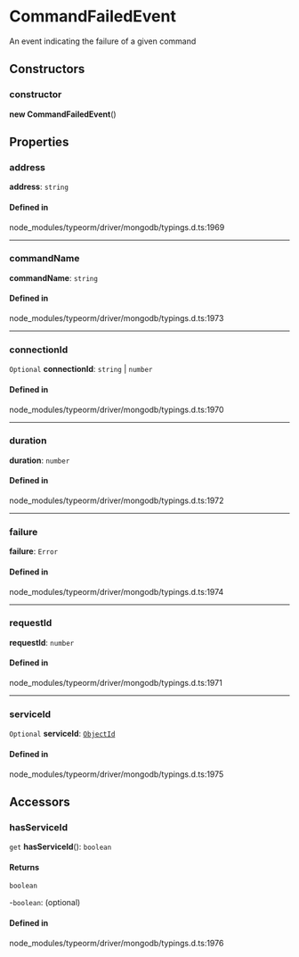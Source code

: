 # CommandFailedEvent

An event indicating the failure of a given command

## Constructors

### constructor

**new CommandFailedEvent**()

## Properties

### address

 **address**: `string`

#### Defined in

node_modules/typeorm/driver/mongodb/typings.d.ts:1969

___

### commandName

 **commandName**: `string`

#### Defined in

node_modules/typeorm/driver/mongodb/typings.d.ts:1973

___

### connectionId

 `Optional` **connectionId**: `string` \| `number`

#### Defined in

node_modules/typeorm/driver/mongodb/typings.d.ts:1970

___

### duration

 **duration**: `number`

#### Defined in

node_modules/typeorm/driver/mongodb/typings.d.ts:1972

___

### failure

 **failure**: `Error`

#### Defined in

node_modules/typeorm/driver/mongodb/typings.d.ts:1974

___

### requestId

 **requestId**: `number`

#### Defined in

node_modules/typeorm/driver/mongodb/typings.d.ts:1971

___

### serviceId

 `Optional` **serviceId**: [`ObjectId`](ObjectId.md)

#### Defined in

node_modules/typeorm/driver/mongodb/typings.d.ts:1975

## Accessors

### hasServiceId

`get` **hasServiceId**(): `boolean`

#### Returns

`boolean`

-`boolean`: (optional) 

#### Defined in

node_modules/typeorm/driver/mongodb/typings.d.ts:1976
